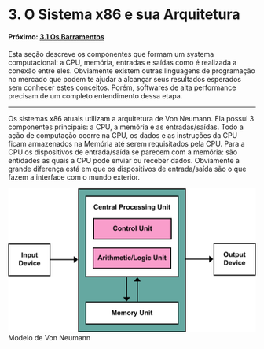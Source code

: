 
# 3. O Sistema x86 e sua Arquitetura


#### Próximo: [3.1 Os Barramentos](./barramentos.md)  

Esta seção descreve os componentes que formam um systema computacional: a CPU, memória, entradas e saídas como é realizada a conexão entre eles. Obviamente existem outras linguagens de programação no mercado que podem te ajudar a alcançar seus resultados esperados sem conhecer estes conceitos. Porém, softwares de alta performance precisam de um completo entendimento dessa etapa.  

---
Os sistemas x86 atuais utilizam a arquitetura de Von Neumann. Ela possui 3 componentes principais: a CPU, a memória e as entradas/saídas. Todo a ação de computação ocorre na CPU, os dados e as instruções da CPU ficam armazenados na Memória até serem requisitados pela CPU. Para a CPU os dispositivos de entrada/saída se parecem com a memória: são entidades as quais a CPU pode enviar ou receber dados. Obviamente a grande diferença está em que os dispositivos de entrada/saída são o que fazem a interface com o mundo exterior.  

![](./imgs/3_001.png)  
Modelo de Von Neumann